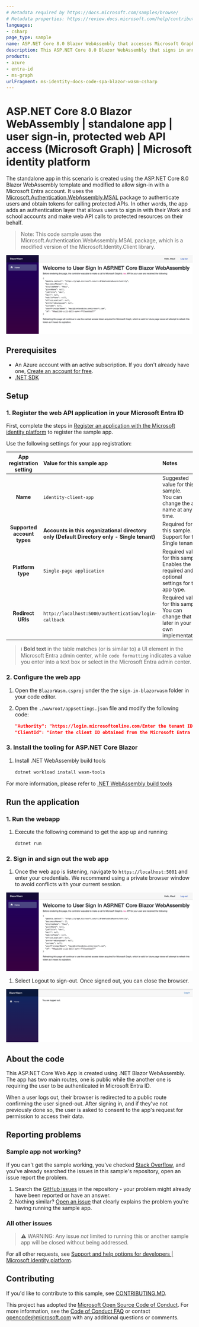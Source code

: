 ```yaml
---
# Metadata required by https://docs.microsoft.com/samples/browse/
# Metadata properties: https://review.docs.microsoft.com/help/contribute/samples/process/onboarding?branch=main#add-metadata-to-readme
languages:
- csharp
page_type: sample
name: ASP.NET Core 8.0 Blazor WebAssembly that accesses Microsoft Graph
description: This ASP.NET Core 8.0 Blazor WebAssembly that signs in and contacts Microsoft Graph on behalf of the user. The code in this sample is used by one or more articles on docs.microsoft.com.
products:
- azure
- entra-id
- ms-graph
urlFragment: ms-identity-docs-code-spa-blazor-wasm-csharp
---
```


# ASP.NET Core 8.0 Blazor WebAssembly | standalone  app | user sign-in, protected web API access (Microsoft Graph) | Microsoft identity platform

The standalone app in this scenario is created using the ASP.NET Core 8.0 Blazor WebAssembly template and modified to allow sign-in with a Microsoft Entra account. It uses the [Microsoft.Authentication.WebAssembly.MSAL](https://www.nuget.org/packages/Microsoft.Authentication.WebAssembly.Msal) package to authenticate users and obtain tokens for calling protected APIs. In other words, the app adds an authentication layer that allows users to sign in with their Work and school accounts and make web API calls to protected resources on their behalf.

> Note: This code sample uses the Microsoft.Authentication.WebAssembly.MSAL package, which is a modified version of the Microsoft.Identity.Client library.

![A screenshot of an ASP.NET Core 8.0 Blazor WebAssembly application displaying a response from Microsoft Graph.](./media/app-signedin.png)

## Prerequisites

- An Azure account with an active subscription. If you don't already have one, [Create an account for free](https://azure.microsoft.com/free/?WT.mc_id=A261C142F).
- [.NET SDK](https://dotnet.microsoft.com/download)

## Setup

<a name='1-register-the-web-api-application-in-your-azure-active-directory'></a>

### 1. Register the web API application in your Microsoft Entra ID

First, complete the steps in [Register an application with the Microsoft identity platform](https://docs.microsoft.com/azure/active-directory/develop/quickstart-register-app) to register the sample app.

Use the following settings for your app registration:

| App registration <br/> setting | Value for this sample app                              | Notes                                                                                                       |
|:------------------------------:|:-------------------------------------------------------|:------------------------------------------------------------------------------------------------------------|
| **Name**                       | `identity-client-app`                                  | Suggested value for this sample. <br/> You can change the app name at any time.                             |
| **Supported account types**    | **Accounts in this organizational directory only (Default Directory only - Single tenant)** | Required for this sample. <br/> Support for the Single tenant.                                              |
| **Platform type**              | `Single-page application`                              | Required value for this sample. <br/> Enables the required and optional settings for the app type.          |
| **Redirect URIs**              | `http://localhost:5000/authentication/login-callback` | Required value for this sample. <br/> You can change that later in your own implementation.                 |

> :information_source: **Bold text** in the table matches (or is similar to) a UI element in the Microsoft Entra admin center, while `code formatting` indicates a value you enter into a text box or select in the Microsoft Entra admin center.

### 2. Configure the web app

1. Open the `BlazorWasm.csproj` under the the `sign-in-blazorwasm` folder in your code editor.
1. Open the `./wwwroot/appsettings.json` file and modify the following code:

    ```JSON
    "Authority": "https://login.microsoftonline.com/Enter the tenant ID obtained from the Microsoft Entra admin center",
    "ClientId": "Enter the client ID obtained from the Microsoft Entra admin center",
    ```

### 3. Install the tooling for ASP.NET Core Blazor

1. Install .NET WebAssembly build tools

   ```bash
   dotnet workload install wasm-tools
   ```

For more information, please refer to [.NET WebAssembly build tools](https://learn.microsoft.com/en-us/aspnet/core/blazor/tooling?view=aspnetcore-8.0&pivots=linux#net-webassembly-build-tools)

## Run the application

### 1. Run the webapp

1. Execute the following command to get the app up and running:

   ```bash
   dotnet run
   ```

### 2. Sign in and sign out the web app

1. Once the web app is listening, navigate to `https://localhost:5001` and enter your credentials. We recommend using a private browser window to avoid conflicts with your current session.

![A screenshot of an ASP.NET Core 8.0 Blazor WebAssembly application displaying a response from Microsoft Graph.](./media/app-signedin.png)

1. Select Logout to sign-out. Once signed out, you can close the browser.

![A screenshot of an ASP.NET Core 8.0 Blazor WebAssembly application indicating the user signed-out and allowing click "Login" to signin again.](./media/app-signedout.png)

## About the code

This ASP.NET Core Web App is created using .NET Blazor WebAssembly. The app has two main routes, one is public while the another one is requiring the user to be authenticated in Microsoft Entra ID.

When a user logs out, their browser is redirected to a public route confirming the user signed-out. After signing in, and if they've not previously done so, the user is asked to consent to the app's request for permission to access their data.

## Reporting problems

### Sample app not working?

If you can't get the sample working, you've checked [Stack Overflow](http://stackoverflow.com/questions/tagged/msal), and you've already searched the issues in this sample's repository, open an issue report the problem.

1. Search the [GitHub issues](../../issues) in the repository - your problem might already have been reported or have an answer.
1. Nothing similar? [Open an issue](../../issues/new) that clearly explains the problem you're having running the sample app.

### All other issues

> :warning: WARNING: Any issue _not_ limited to running this or another sample app will be closed without being addressed.

For all other requests, see [Support and help options for developers | Microsoft identity platform](https://learn.microsoft.com/azure/active-directory/develop/developer-support-help-options).

## Contributing

If you'd like to contribute to this sample, see [CONTRIBUTING.MD](/CONTRIBUTING.md).

This project has adopted the [Microsoft Open Source Code of Conduct](https://opensource.microsoft.com/codeofconduct/). For more information, see the [Code of Conduct FAQ](https://opensource.microsoft.com/codeofconduct/faq/) or contact [opencode@microsoft.com](mailto:opencode@microsoft.com) with any additional questions or comments.
